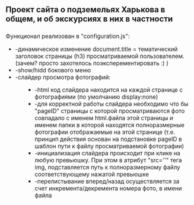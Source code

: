 <h2>Проект сайта о подземельях Харькова в общем, и об экскурсиях в них в частности</h2>

<p style='font-size:110%; margin:25px 0 5px 0;'>Функционал реализован в "configuration.js":</p>
<ul style='font-size:110%;'>
  <li>-динамическое изменение document.title = тематический заголовок страницы (h3) просматриваемой пользователем. (зачем? просто захотелось поэксперементировать :) )</li>
  <li>-show/hidd бокового меню</li>
  <li>-слайдер просмотра фотографий:
    <ul>
        <ul>
          <li>-html код слайдера находится на каждой странице с фотографиями (по умолчанию display:none)</li>
          <li>-для корректной работы слайдера необходимо что бы "pageID" страницы с которой просматриваются фото совпадало с именем html.файла этой страницы и именем папки в которой находятся полноразмерные фотографии отображаемые на этой странице (т.е. принцип действия основан на подстановке pageID в шаблон пути к файлу просматриваемой фотографии)</li>
          <li>-инициализация слайдера происходит при клике на любую превьюшку. При этом в атрибут "src=''" тега img, подставляется путь к полноразмерному файлу соответствующему нажатой превьюшке</li>
          <li>-перелистывание вперед/назад осуществляется за счет инкремента/декремента номера фото, в имени файла</li>
        </ul>
    </ul>
  </li>
</ul>
